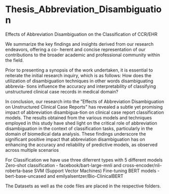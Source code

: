 # Thesis_Abbreviation_Disambiguation
Effects of Abbreviation Disambiguation on the Classification of CCR/EHR

We summarize the key findings and insights derived from our research endeavors, offering a co-
herent and concise representation of our contributions to the broader academic and professional
community within the field.

Prior to presenting a synopsis of the work undertaken, it is essential to reiterate the initial
research inquiry, which is as follows: 
How does the utilization of disambiguation techniques in other words disambiguating abbrevia- tions influence the accuracy and interpretability of
classifying unstructured clinical case records in medical domain?

In conclusion, our research into the ”Effects of Abbreviation Disambiguation on Unstructured Clinical Case Reports” has revealed a subtle yet promising impact of abbreviation disambigua-tion on clinical case report classification models.
The results obtained from the various models and techniques employed in this study have shed light on the critical role of abbreviation disambiguation in the context of classification tasks,
particularly in the domain of biomedical data analysis. These findings underscore the significant positive impact that abbreviation disambiguation has on enhancing the accuracy and reliability
of predictive models, as observed across multiple scenarios

For Classification we have use three diferrent types with 5 different models  
Zero-shot classification - facebook/bart-large-mnli and cross-encoder/nli-roberta-base
SVM (Support Vector Machines)
Fine-tuning BERT models - bert-base-uncased and emilyalsentzer/Bio-ClinicalBERT

The Datasets as well as the code files are placed in the respective folders.
